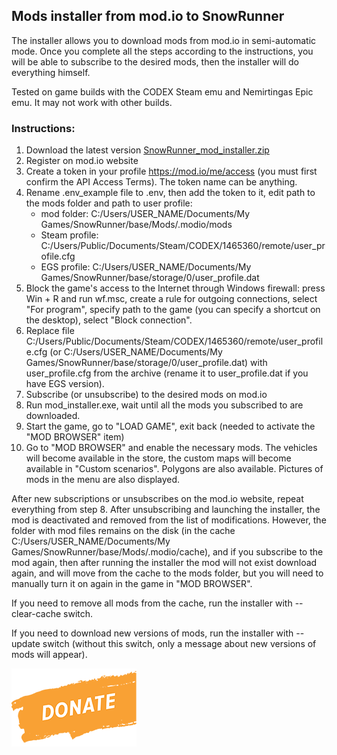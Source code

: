 ## Mods installer from mod.io to SnowRunner

The installer allows you to download mods from mod.io in semi-automatic mode. Once you complete all the steps according to the instructions, you will be able to subscribe to the desired mods, then the installer will do everything himself.

Tested on game builds with the CODEX Steam emu and Nemirtingas Epic emu. It may not work with other builds.


### Instructions:
1. Download the latest version [SnowRunner_mod_installer.zip](https://github.com/equdevel/SnowRunner_mod_installer/releases/latest)
2. Register on mod.io website
3. Create a token in your profile https://mod.io/me/access (you must first confirm the API Access Terms). The token name can be anything.
4. Rename .env_example file to .env, then add the token to it, edit path to the mods folder and path to user profile:
   - mod folder: C:/Users/USER_NAME/Documents/My Games/SnowRunner/base/Mods/.modio/mods
   - Steam profile: C:/Users/Public/Documents/Steam/CODEX/1465360/remote/user_profile.cfg
   - EGS profile: C:/Users/USER_NAME/Documents/My Games/SnowRunner/base/storage/0/user_profile.dat
5. Block the game's access to the Internet through Windows firewall: press Win + R and run wf.msc, create a rule for outgoing connections, select "For program", specify path to the game (you can specify a shortcut on the desktop), select "Block connection".
6. Replace file C:/Users/Public/Documents/Steam/CODEX/1465360/remote/user_profile.cfg (or C:/Users/USER_NAME/Documents/My Games/SnowRunner/base/storage/0/user_profile.dat) with user_profile.cfg from the archive (rename it to user_profile.dat if you have EGS version).
7. Subscribe (or unsubscribe) to the desired mods on mod.io
8. Run mod_installer.exe, wait until all the mods you subscribed to are downloaded.
9. Start the game, go to "LOAD GAME", exit back (needed to activate the "MOD BROWSER" item)
10. Go to "MOD BROWSER" and enable the necessary mods. The vehicles will become available in the store, the custom maps will become available in "Custom scenarios". Polygons are also available. Pictures of mods in the menu are also displayed.

After new subscriptions or unsubscribes on the mod.io website, repeat everything from step 8. After unsubscribing and launching the installer, the mod is deactivated and removed from the list of modifications. However, the folder with mod files remains on the disk (in the cache C:/Users/USER_NAME/Documents/My Games/SnowRunner/base/Mods/.modio/cache), and if you subscribe to the mod again, then after running the installer the mod will not exist download again, and will move from the cache to the mods folder, but you will need to manually turn it on again in the game in "MOD BROWSER".

If you need to remove all mods from the cache, run the installer with --clear-cache switch.

If you need to download new versions of mods, run the installer with --update switch (without this switch, only a message about new versions of mods will appear).

[![DONATE](https://github.com/equdevel/equdevel.github.io/blob/main/donate_banner_200px.png)](https://www.donationalerts.com/r/equdevel)
